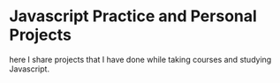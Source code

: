 # Javascript Practice and Personal Projects
here I share projects that I have done while taking courses and studying Javascript.
